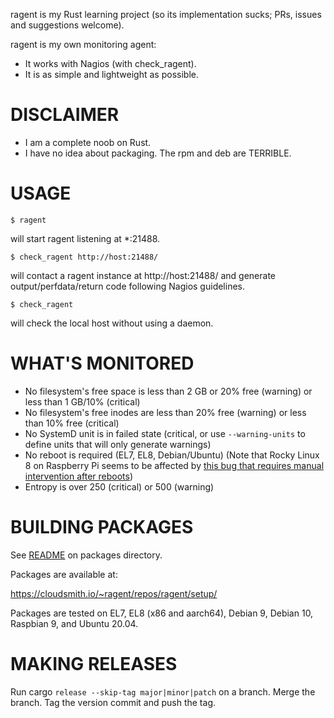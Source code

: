ragent is my Rust learning project (so its implementation sucks; PRs, issues and suggestions welcome).

ragent is my own monitoring agent:

* It works with Nagios (with check_ragent).
* It is as simple and lightweight as possible.

# DISCLAIMER

* I am a complete noob on Rust.
* I have no idea about packaging. The rpm and deb are TERRIBLE.

# USAGE

```
$ ragent
```

will start ragent listening at *:21488.

```
$ check_ragent http://host:21488/
```

will contact a ragent instance at http://host:21488/ and generate output/perfdata/return code following Nagios guidelines.

```
$ check_ragent
```

will check the local host without using a daemon.

# WHAT'S MONITORED

* No filesystem's free space is less than 2 GB or 20% free (warning) or less than 1 GB/10% (critical)
* No filesystem's free inodes are less than 20% free (warning) or less than 10% free (critical)
* No SystemD unit is in failed state (critical, or use `--warning-units` to define units that will only generate warnings)
* No reboot is required (EL7, EL8, Debian/Ubuntu)
  (Note that Rocky Linux 8 on Raspberry Pi seems to be affected by [this bug that requires manual intervention after reboots](https://bugs.rockylinux.org/show_bug.cgi?id=177))
* Entropy is over 250 (critical) or 500 (warning) 

# BUILDING PACKAGES

See [README](packages/README) on packages directory.

Packages are available at:

https://cloudsmith.io/~ragent/repos/ragent/setup/

Packages are tested on EL7, EL8 (x86 and aarch64), Debian 9, Debian 10, Raspbian 9, and Ubuntu 20.04.

# MAKING RELEASES

Run cargo `release --skip-tag major|minor|patch` on a branch.
Merge the branch.
Tag the version commit and push the tag.
